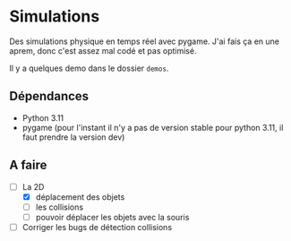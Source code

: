 # Simulations

Des simulations physique en temps réel avec pygame. J'ai fais ça en une aprem, donc c'est assez mal codé et pas optimisé.

Il y a quelques demo dans le dossier `demos`.

## Dépendances

* Python 3.11
* pygame (pour l'instant il n'y a pas de version stable pour python 3.11, il faut prendre la version dev)

## A faire

- [ ] La 2D
    - [x] déplacement des objets
    - [ ] les collisions
    - [ ] pouvoir déplacer les objets avec la souris
- [ ] Corriger les bugs de détection collisions
